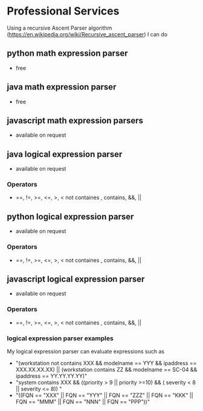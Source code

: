 # Professional Services
Using a recursive Ascent Parser algorithm (https://en.wikipedia.org/wiki/Recursive_ascent_parser) I can do

## python math expression parser 
- free
## java math expression parser 
- free
## javascript math expression parsers 
- available on request
## java logical expression parser 
- available on request
### Operators 
 - ==, !=, >=, <=, >, < not containes , contains, &&, ||
## python logical expression parser 
- available on request
### Operators 
 - ==, !=, >=, <=, >, < not containes , contains, &&, ||
## javascript logical expression parser 
- available on request
### Operators 
 - ==, !=, >=, <=, >, < not containes , contains, &&, ||

### logical expression parser examples

My logical expression parser can evaluate expressions such as
 - "(workstation not contains XXX && modelname == YYY && ipaddress == XXX.XX.XX.XX) || (workstation contains ZZ && modelname == SC-04 && ipaddress == YY.YY.YY.YY)"
 - "system contains XXX && ((priority > 9 || priority >=10) && ( severity < 8  || severity <= 8)) "
 - "((FQN == "XXX" || FQN == "YYY" || FQN == "ZZZ" || FQN == "KKK" || FQN == "MMM" || FQN == "NNN" || FQN == "PPP"))"
